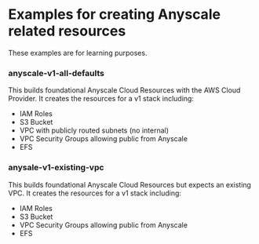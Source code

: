 # Examples for creating Anyscale related resources

These examples are for learning purposes.

### anyscale-v1-all-defaults
This builds foundational Anyscale Cloud Resources with the AWS Cloud Provider. It creates the resources for a v1 stack including:
  - IAM Roles
  - S3 Bucket
  - VPC with publicly routed subnets (no internal)
  - VPC Security Groups allowing public from Anyscale
  - EFS

### anysale-v1-existing-vpc
This builds foundational Anyscale Cloud Resources but expects an existing VPC. It creates the resources for a v1 stack including:
  - IAM Roles
  - S3 Bucket
  - VPC Security Groups allowing public from Anyscale
  - EFS

<!-- BEGINNING OF PRE-COMMIT-TERRAFORM DOCS HOOK -->
<!-- END OF PRE-COMMIT-TERRAFORM DOCS HOOK -->
